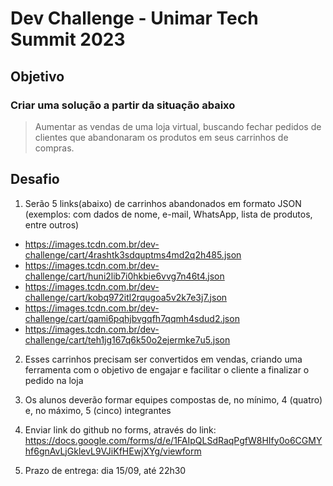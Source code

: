 #  Dev Challenge - Unimar Tech Summit 2023

## Objetivo
### Criar uma solução a partir da situação abaixo
> Aumentar as vendas de uma loja virtual, buscando fechar pedidos de clientes que abandonaram os produtos em seus carrinhos de compras.

## Desafio

1) Serão 5 links(abaixo) de carrinhos abandonados em formato JSON (exemplos: com dados de nome, e-mail, WhatsApp, lista de produtos, entre outros)

-  https://images.tcdn.com.br/dev-challenge/cart/4rashtk3sdquptms4md2q2h485.json
-  https://images.tcdn.com.br/dev-challenge/cart/huni2lib7i0hkbie6vvg7n46t4.json
-  https://images.tcdn.com.br/dev-challenge/cart/kobq972itl2rqugoa5v2k7e3j7.json
-  https://images.tcdn.com.br/dev-challenge/cart/qami6pqhjbvgqfh7qqmh4sdud2.json
-  https://images.tcdn.com.br/dev-challenge/cart/teh1jg167q6k50o2ejermke7u5.json

2) Esses carrinhos precisam ser convertidos em vendas, criando uma ferramenta com o objetivo de engajar e facilitar o cliente a finalizar o pedido na loja

3) Os alunos deverão formar equipes compostas de, no mínimo, 4 (quatro) e, no máximo, 5 (cinco) integrantes

4) Enviar link do github no forms, através do link: https://docs.google.com/forms/d/e/1FAIpQLSdRaqPgfW8HIfy0o6CGMYhf6gnAvLjGklevL9VJiKfHEwjXYg/viewform

5) Prazo de entrega: dia 15/09, até 22h30
